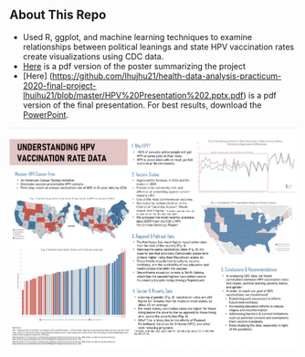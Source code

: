 ## About This Repo
- Used R, ggplot, and machine learning techniques to examine relationships between political leanings and state HPV vaccination rates create visualizations using CDC data.
- [Here](https://github.com/lhujhu21/health-data-analysis-practicum-2020-final-project-lhujhu21/blob/master/HPV%20Poster%202%20(1).pdf) is a pdf version of the poster summarizing the project
- [Here] (https://github.com/lhujhu21/health-data-analysis-practicum-2020-final-project-lhujhu21/blob/master/HPV%20Presentation%202.pptx.pdf) is a pdf version of the final presentation. For best results, download the [PowerPoint](https://github.com/lhujhu21/health-data-analysis-practicum-2020-final-project-lhujhu21/blob/master/HPV%20Presentation%202%20(1).pptx).

![Poster](https://github.com/lhujhu21/health-data-analysis-practicum-2020-final-project-lhujhu21/blob/620b2011d385b05b138ee0c50a75fd757459bfec/HPV%20Poster%202.png)
